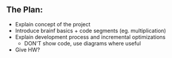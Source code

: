 ## The Plan:
- Explain concept of the project
- Introduce brainf basics + code segments (eg. multiplication)
- Explain development process and incremental optimizations
  - DON'T show code, use diagrams where useful
- Give HW?
